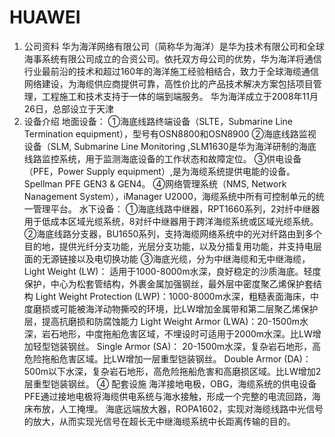 # HUAWEI
1.	公司资料
华为海洋网络有限公司（简称华为海洋）是华为技术有限公司和全球海事系统有限公司成立的合资公司。依托双方母公司的优势，华为海洋将通信行业最前沿的技术和超过160年的海洋施工经验相结合，致力于全球海缆通信网络建设，为海缆供应商提供可靠，高性价比的产品技术解决方案包括项目管理，工程施工和技术支持于一体的端到端服务。
华为海洋成立于2008年11月26日，总部设立于天津
2.	设备介绍
地面设备：
①海底线路终端设备（SLTE，Submarine Line Termination equipment），型号有OSN8800和OSN8900
②海底线路监视设备（SLM, Submarine Line Monitoring ,SLM1630是华为海洋研制的海底线路监控系统，用于监测海底设备的工作状态和故障定位。
③供电设备（PFE，Power Supply equipment）,是为海缆系统提供电能的设备。Spellman PFE GEN3 & GEN4。
④网络管理系统（NMS, Network Nanagement System），iManager U2000，海缆系统中所有可控制单元的统一管理平台。
水下设备：
①海底线路中继器，RPT1660系列，2对纤中继器用于低成本区域光缆系统，8对纤中继器用于跨洋海缆系统或区域光缆系统。
②海底线路分支器，BU1650系列，支持海缆网络系统中的光对纤路由到多个目的地，提供光纤分支功能，光层分支功能，以及分插复用功能，并支持电层面的无源链接以及电切换功能
③海底光缆，分为中继海缆和无中继海缆，
Light Weight (LW)： 适用于1000-8000m水深，良好稳定的沙质海底。轻度保护，中心为松套管结构，外裹金属加强钢丝，最外层中密度聚乙烯保护套结构
Light Weight Protection (LWP)：1000-8000m水深，粗糙表面海床，中度磨损或可能被海洋动物撕咬的环境，比LW增加金属带和第二层聚乙烯保护层，提高抗磨损和防腐蚀能力
Light Weight Armor (LWA)：20-1500m水深，岩石地形，中度拖船危害区域，不埋设时可适用于2000m水深。比LW增加轻型铠装钢丝。
Single Armor (SA)： 20-1500m水深，复杂岩石地形，高危险拖船危害区域。比LW增加一层重型铠装钢丝。
Double Armor (DA)： 500m以下水深，复杂岩石地形，高危险拖船危害和高磨损区域。比LW增加2层重型铠装钢丝。
④ 配套设施
海洋接地电极，OBG，海缆系统的供电设备PFE通过接地电极将海缆供电系统与海水接触，形成一个完整的电流回路，海床布放，人工掩埋。
海底远端放大器，ROPA1602，实现对海缆线路中光信号的放大，从而实现光信号在超长无中继海缆系统中长距离传输的目的。



